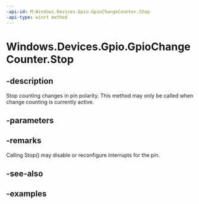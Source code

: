 ```yaml
---
-api-id: M:Windows.Devices.Gpio.GpioChangeCounter.Stop
-api-type: winrt method
---
```


<!-- Method syntax.
public void GpioChangeCounter.Stop()
-->

# Windows.Devices.Gpio.GpioChangeCounter.Stop

## -description
Stop counting changes in pin polarity. This method may only be called when change counting is currently active.

## -parameters

## -remarks
Calling Stop() may disable or reconfigure interrupts for the pin.

## -see-also

## -examples

